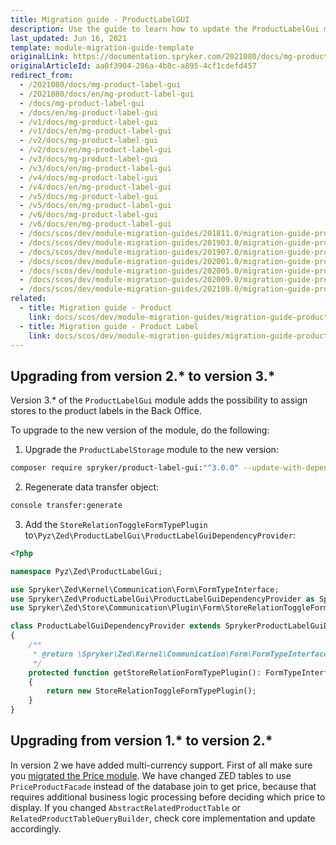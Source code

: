 ```yaml
---
title: Migration guide - ProductLabelGUI
description: Use the guide to learn how to update the ProductLabelGui module to a newer version.
last_updated: Jun 16, 2021
template: module-migration-guide-template
originalLink: https://documentation.spryker.com/2021080/docs/mg-product-label-gui
originalArticleId: aa0f3904-286a-4b8c-a895-4cf1cdefd457
redirect_from:
  - /2021080/docs/mg-product-label-gui
  - /2021080/docs/en/mg-product-label-gui
  - /docs/mg-product-label-gui
  - /docs/en/mg-product-label-gui
  - /v1/docs/mg-product-label-gui
  - /v1/docs/en/mg-product-label-gui
  - /v2/docs/mg-product-label-gui
  - /v2/docs/en/mg-product-label-gui
  - /v3/docs/mg-product-label-gui
  - /v3/docs/en/mg-product-label-gui
  - /v4/docs/mg-product-label-gui
  - /v4/docs/en/mg-product-label-gui
  - /v5/docs/mg-product-label-gui
  - /v5/docs/en/mg-product-label-gui
  - /v6/docs/mg-product-label-gui
  - /v6/docs/en/mg-product-label-gui
  - /docs/scos/dev/module-migration-guides/201811.0/migration-guide-productlabelgui.html
  - /docs/scos/dev/module-migration-guides/201903.0/migration-guide-productlabelgui.html
  - /docs/scos/dev/module-migration-guides/201907.0/migration-guide-productlabelgui.html
  - /docs/scos/dev/module-migration-guides/202001.0/migration-guide-productlabelgui.html
  - /docs/scos/dev/module-migration-guides/202005.0/migration-guide-productlabelgui.html
  - /docs/scos/dev/module-migration-guides/202009.0/migration-guide-productlabelgui.html
  - /docs/scos/dev/module-migration-guides/202108.0/migration-guide-productlabelgui.html
related:
  - title: Migration guide - Product
    link: docs/scos/dev/module-migration-guides/migration-guide-product.html
  - title: Migration guide - Product Label
    link: docs/scos/dev/module-migration-guides/migration-guide-productlabel.html
---
```


## Upgrading from version 2.* to version 3.*

Version 3.* of the `ProductLabelGui` module adds the possibility to assign stores to the product labels in the Back Office.

To upgrade to the new version of the module, do the following:

1. Upgrade the `ProductLabelStorage` module to the new version:

```bash
composer require spryker/product-label-gui:"^3.0.0" --update-with-dependencies
```

2. Regenerate data transfer object:

```bash
console transfer:generate
```

3. Add the `StoreRelationToggleFormTypePlugin` to`\Pyz\Zed\ProductLabelGui\ProductLabelGuiDependencyProvider`:

```php
<?php

namespace Pyz\Zed\ProductLabelGui;

use Spryker\Zed\Kernel\Communication\Form\FormTypeInterface;
use Spryker\Zed\ProductLabelGui\ProductLabelGuiDependencyProvider as SprykerProductLabelGuiDependencyProvider;
use Spryker\Zed\Store\Communication\Plugin\Form\StoreRelationToggleFormTypePlugin;

class ProductLabelGuiDependencyProvider extends SprykerProductLabelGuiDependencyProvider
{
    /**
     * @return \Spryker\Zed\Kernel\Communication\Form\FormTypeInterface
     */
    protected function getStoreRelationFormTypePlugin(): FormTypeInterface
    {
        return new StoreRelationToggleFormTypePlugin();
    }
}
```

## Upgrading from version 1.* to version 2.*

In version 2 we have added multi-currency support. First of all make sure you [migrated the Price module](/docs/scos/dev/module-migration-guides/migration-guide-price.html). We have changed ZED tables to use `PriceProductFacade` instead of the database join to get price, because that requires additional business logic processing before deciding which price to display. If you changed `AbstractRelatedProductTable` or `RelatedProductTableQueryBuilder`, check core implementation and update accordingly.
